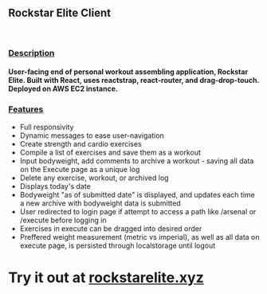 <h2>Rockstar Elite Client</h2><br>
<h3><u>Description</u></h3>
<h4>User-facing end of personal workout assembling application, Rockstar Elite. Built with React, uses reactstrap, react-router, and drag-drop-touch. Deployed on AWS EC2 instance.</h4>
<h3><u>Features</u></h3>
<ul>
  <li>Full responsivity</li>
  <li>Dynamic messages to ease user-navigation</li>
  <li>Create strength and cardio exercises</li>
  <li>Compile a list of exercises and save them as a workout</li>
  <li>Input bodyweight, add comments to archive a workout - saving all data on the Execute page as a unique log</li>
  <li>Delete any exercise, workout, or archived log</li>
  <li>Displays today's date</li>
  <li>Bodyweight "as of submitted date" is displayed, and updates each time a new archive with bodyweight data is submitted</li>
  <li>User redirected to login page if attempt to access a path like /arsenal or /execute before logging in</li>
  <li>Exercises in execute can be dragged into desired order</li>
  <li>Preffered weight measurement (metric vs imperial), as well as all data on execute page, is persisted through localstorage until logout</li>
</ul>

<h1>Try it out at <a href="https://rockstarelite.xyz" target="_blank">rockstarelite.xyz</a></h1>
